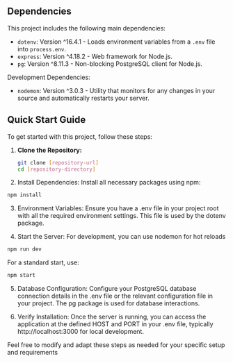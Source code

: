 ## Dependencies

This project includes the following main dependencies:

- `dotenv`: Version ^16.4.1 - Loads environment variables from a `.env` file into `process.env`.
- `express`: Version ^4.18.2 - Web framework for Node.js.
- `pg`: Version ^8.11.3 - Non-blocking PostgreSQL client for Node.js.

Development Dependencies:

- `nodemon`: Version ^3.0.3 - Utility that monitors for any changes in your source and automatically restarts your server.

## Quick Start Guide

To get started with this project, follow these steps:

1. **Clone the Repository:**

   ```bash
   git clone [repository-url]
   cd [repository-directory]

2. Install Dependencies:
Install all necessary packages using npm:

```bash
npm install
```

3. Environment Variables:
Ensure you have a .env file in your project root with all the required environment settings. This file is used by the dotenv package.

4. Start the Server:
For development, you can use nodemon for hot reloads

```bash
npm run dev
```

For a standard start, use:

```bash
npm start
```

5. Database Configuration:
Configure your PostgreSQL database connection details in the .env file or the relevant configuration file in your project. The pg package is used for database interactions.

6. Verify Installation:
Once the server is running, you can access the application at the defined HOST and PORT in your .env file, typically http://localhost:3000 for local development.

Feel free to modify and adapt these steps as needed for your specific setup and requirements


